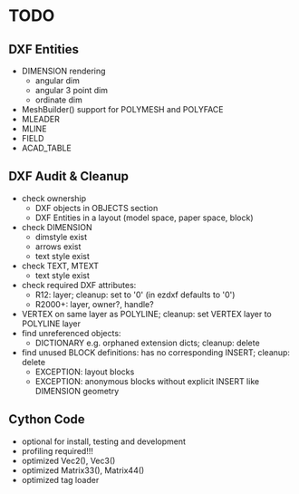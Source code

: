 TODO
====

DXF Entities
------------

- DIMENSION rendering
    - angular dim
    - angular 3 point dim
    - ordinate dim
- MeshBuilder() support for POLYMESH and POLYFACE
- MLEADER
- MLINE
- FIELD
- ACAD_TABLE

DXF Audit & Cleanup
-------------------

- check ownership
    - DXF objects in OBJECTS section
    - DXF Entities in a layout (model space, paper space, block)
- check DIMENSION
    - dimstyle exist
    - arrows exist
    - text style exist
- check TEXT, MTEXT
    - text style exist
- check required DXF attributes:
    - R12: layer; cleanup: set to '0' (in ezdxf defaults to '0')
    - R2000+: layer, owner?, handle?
- VERTEX on same layer as POLYLINE; cleanup: set VERTEX layer to POLYLINE layer
- find unreferenced objects:
    - DICTIONARY e.g. orphaned extension dicts; cleanup: delete
- find unused BLOCK definitions: has no corresponding INSERT; cleanup: delete
    - EXCEPTION: layout blocks
    - EXCEPTION: anonymous blocks without explicit INSERT like DIMENSION geometry

Cython Code
-----------

- optional for install, testing and development
- profiling required!!!
- optimized Vec2(), Vec3() 
- optimized Matrix33(), Matrix44()
- optimized tag loader
